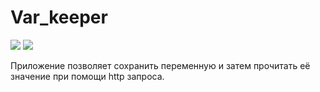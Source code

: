 # Var_keeper

![](https://github.com/MaksimBaturin/var_keeper/actions/workflows/staging.yml/badge.svg) ![](https://img.shields.io/docker/v/maksimbaturin/var_keeper?sort=date&label=build%20for%20commit)

Приложение позволяет сохранить переменную и затем прочитать её значение при помощи http запроса.
